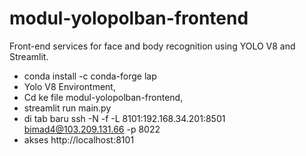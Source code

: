 # modul-yolopolban-frontend
Front-end services for face and body recognition using YOLO V8 and Streamlit.

- conda install -c conda-forge lap
- Yolo V8 Environtment,
- Cd ke file modul-yolopolban-frontend,
- streamlit run main.py
- di tab baru ssh -N -f -L 8101:192.168.34.201:8501 bimad4@103.209.131.66 -p 8022
- akses http://localhost:8101
